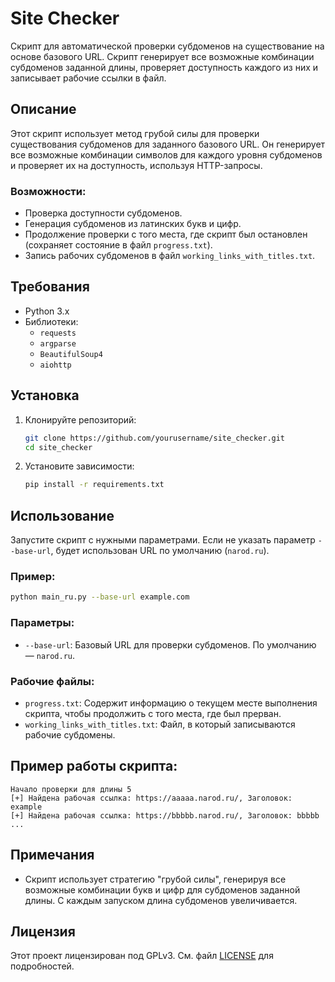 # Site Checker

Скрипт для автоматической проверки субдоменов на существование на основе базового URL. Скрипт генерирует все возможные комбинации субдоменов заданной длины, проверяет доступность каждого из них и записывает рабочие ссылки в файл.

## Описание

Этот скрипт использует метод грубой силы для проверки существования субдоменов для заданного базового URL. Он генерирует все возможные комбинации символов для каждого уровня субдоменов и проверяет их на доступность, используя HTTP-запросы.

### Возможности:
- Проверка доступности субдоменов.
- Генерация субдоменов из латинских букв и цифр.
- Продолжение проверки с того места, где скрипт был остановлен (сохраняет состояние в файл `progress.txt`).
- Запись рабочих субдоменов в файл `working_links_with_titles.txt`.

## Требования

- Python 3.x
- Библиотеки:
  - `requests`
  - `argparse`
  - `BeautifulSoup4`
  - `aiohttp`

## Установка

1. Клонируйте репозиторий:
    ```bash
    git clone https://github.com/yourusername/site_checker.git
    cd site_checker
    ```

2. Установите зависимости:
    ```bash
    pip install -r requirements.txt
    ```

## Использование

Запустите скрипт с нужными параметрами. Если не указать параметр `--base-url`, будет использован URL по умолчанию (`narod.ru`).

### Пример:
```bash
python main_ru.py --base-url example.com
```

### Параметры:
- `--base-url`: Базовый URL для проверки субдоменов. По умолчанию — `narod.ru`.

### Рабочие файлы:
- `progress.txt`: Содержит информацию о текущем месте выполнения скрипта, чтобы продолжить с того места, где был прерван.
- `working_links_with_titles.txt`: Файл, в который записываются рабочие субдомены.

## Пример работы скрипта:

```
Начало проверки для длины 5
[+] Найдена рабочая ссылка: https://aaaaa.narod.ru/, Заголовок: example
[+] Найдена рабочая ссылка: https://bbbbb.narod.ru/, Заголовок: bbbbb
...
```

## Примечания

- Скрипт использует стратегию "грубой силы", генерируя все возможные комбинации букв и цифр для субдоменов заданной длины. С каждым запуском длина субдоменов увеличивается.

## Лицензия

Этот проект лицензирован под  GPLv3. См. файл [LICENSE](LICENSE) для подробностей.
